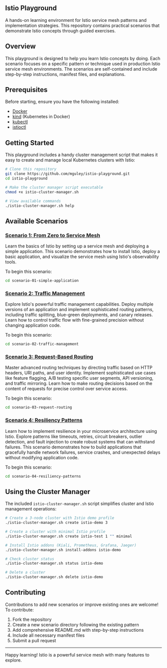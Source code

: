 ## Istio Playground

A hands-on learning environment for Istio service mesh patterns and implementation strategies.
This repository contains practical scenarios that demonstrate Istio concepts through guided exercises.

## Overview

This playground is designed to help you learn Istio concepts by doing.
Each scenario focuses on a specific pattern or technique used in production Istio service mesh environments.
The scenarios are self-contained and include step-by-step instructions, manifest files, and explanations.

## Prerequisites

Before starting, ensure you have the following installed:
- [Docker](https://docs.docker.com/get-docker/)
- [kind](https://kind.sigs.k8s.io/docs/user/quick-start/) (Kubernetes in Docker)
- [kubectl](https://kubernetes.io/docs/tasks/tools/install-kubectl/)
- [istioctl](https://istio.io/latest/docs/setup/getting-started/#download)

## Getting Started

This playground includes a handy cluster management script that makes it easy to create and manage local Kubernetes clusters with Istio:

```bash
# Clone this repository
git clone https://github.com/mguley/istio-playground.git
cd istio-playground

# Make the cluster manager script executable
chmod +x istio-cluster-manager.sh

# View available commands
./istio-cluster-manager.sh help
```

## Available Scenarios

### [Scenario 1: From Zero to Service Mesh](./scenario-01-simple-application/)

Learn the basics of Istio by setting up a service mesh and deploying a simple application. This scenario demonstrates how to install Istio, deploy a basic application, and visualize the service mesh using Istio's observability tools.

To begin this scenario:
```bash
cd scenario-01-simple-application
```

### [Scenario 2: Traffic Management](./scenario-02-traffic-management/)

Explore Istio's powerful traffic management capabilities. Deploy multiple versions of an application and implement sophisticated routing patterns, including traffic splitting, blue-green deployments, and canary releases. Learn how to control traffic flow with fine-grained precision without changing application code.

To begin this scenario:
```bash
cd scenario-02-traffic-management
```

### [Scenario 3: Request-Based Routing](./scenario-03-request-routing/)

Master advanced routing techniques by directing traffic based on HTTP headers, URI paths, and user identity. Implement sophisticated use cases like feature flagging, A/B testing specific user segments, API versioning, and traffic mirroring. Learn how to make routing decisions based on the content of requests for precise control over service access.

To begin this scenario:
```bash
cd scenario-03-request-routing
```

### [Scenario 4: Resiliency Patterns](./scenario-04-resiliency-patterns/)

Learn how to implement resilience in your microservice architecture using Istio. Explore patterns like timeouts, retries, circuit breakers, outlier detection, and fault injection to create robust systems that can withstand failures. This scenario demonstrates how to build applications that gracefully handle network failures, service crashes, and unexpected delays without modifying application code.

To begin this scenario:
```bash
cd scenario-04-resiliency-patterns
```

## Using the Cluster Manager

The included `istio-cluster-manager.sh` script simplifies cluster and Istio management operations:

```bash
# Create a 3-node cluster with Istio demo profile
./istio-cluster-manager.sh create istio-demo 3

# Create a cluster with minimal Istio profile
./istio-cluster-manager.sh create istio-test 1 "" minimal

# Install Istio addons (Kiali, Prometheus, Grafana, Jaeger)
./istio-cluster-manager.sh install-addons istio-demo

# Check cluster status
./istio-cluster-manager.sh status istio-demo

# Delete a cluster
./istio-cluster-manager.sh delete istio-demo
```

## Contributing

Contributions to add new scenarios or improve existing ones are welcome! To contribute:

1. Fork the repository
2. Create a new scenario directory following the existing pattern
3. Add comprehensive README.md with step-by-step instructions
4. Include all necessary manifest files
5. Submit a pull request

---

Happy learning! Istio is a powerful service mesh with many features to explore.